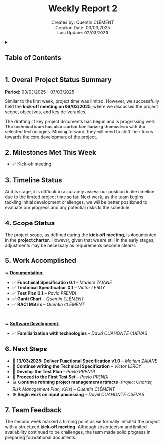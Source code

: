 <h1 align="center"> Weekly Report 2 </h1>

<p align="center">
Created by: Quentin CLÉMENT <br> Creation Date: 03/03/2025 <br> Last Update: 07/03/2025
</p>

<details>
<summary>

## Table of Contents

</summary>

- [Table of Contents](#table-of-contents)
- [1. Overall Project Status Summary](#1-overall-project-status-summary)
- [2. Milestones Met This Week](#2-milestones-met-this-week)
- [3. Timeline Status](#3-timeline-status)
- [4. Scope Status](#4-scope-status)
- [5. Work Accomplished](#5-work-accomplished)
- [6. Next Steps](#6-next-steps)
- [7. Team Feedback](#7-team-feedback)

</details>

## 1. Overall Project Status Summary  

**Period:** 03/03/2025 - 07/03/2025  

Similar to the first week, project time was limited. However, we successfully held the **kick-off meeting on 06/03/2025**, where we discussed the project scope, objectives, and key deliverables.  

The drafting of key project documents has begun and is progressing well. The technical team has also started familiarizing themselves with the selected technologies. Moving forward, they will need to shift their focus towards the core development of the project.  

## 2. Milestones Met This Week  

- ✅ Kick-off meeting  

## 3. Timeline Status  

At this stage, it is difficult to accurately assess our position in the timeline due to the limited project time so far. Next week, as the team begins tackling initial development challenges, we will be better positioned to evaluate our progress and any potential risks to the schedule.  

## 4. Scope Status  

The project scope, as defined during the **kick-off meeting**, is documented in the **project charter**. However, given that we are still in the early stages, adjustments may be necessary as requirements become clearer.  

## 5. Work Accomplished  

➭ <ins>**Documentation**<ins>:  

- ✅ **Functional Specification 0.1** – _Mariem ZAIANE_  
- ✅ **Technical Specification 0.1** – _Victor LEROY_  
- ✅ **Test Plan 0.1** – _Pavlo PRENDI_
- ✅ **Gantt Chart** – _Quentin CLÉMENT_  
- ✅ **RACI Matrix** – _Quentin CLÉMENT_  

<br>

➭ <ins>**Software Development**<ins>:  

- ✅ **Familiarization with technologies** – _David CUAHONTE CUEVAS_  

## 6. Next Steps  

- 📅 **13/03/2025: Deliver Functional Specification v1.0** – _Mariem ZAIANE_  
- 📝 **Continue writing the Technical Specification** – _Victor LEROY_  
- 📝 **Develop the Test Plan** – _Pavlo PRENDI_  
- 🧪 **Proceed to the First Test Set** – _Pavlo PRENDI_  
- 📊 **Continue refining project management artifacts** (_Project Charter, Risk Management Plan, KPIs_) – _Quentin CLÉMENT_  
- ⚙️ **Begin work on input processing** – _David CUAHONTE CUEVAS_  

## 7. Team Feedback  

The second week marked a turning point as we formally initiated the project with a structured **kick-off meeting**. Although absenteeism and limited availability continued to be challenges, the team made solid progress in preparing foundational documents.  